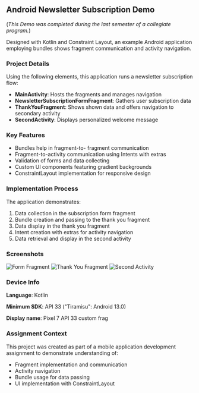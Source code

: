 ## Android Newsletter Subscription Demo

(*This Demo was completed during the last semester of a collegiate program.*)

Designed with Kotlin and Constraint Layout, an example Android application employing bundles shows fragment communication and activity navigation.

### Project Details

Using the following elements, this application runs a newsletter subscription flow:

- **MainActivity**: Hosts the fragments and manages navigation
- **NewsletterSubscriptionFormFragment**: Gathers user subscription data
- **ThankYouFragment**: Shows shown data and offers navigation to secondary activity
- **SecondActivity**: Displays personalized welcome message

### Key Features

- Bundles help in fragment-to- fragment communication
- Fragment-to-activity communication using Intents with extras
- Validation of forms and data collecting
- Custom UI components featuring gradient backgrounds
- ConstraintLayout implementation for responsive design

### Implementation Process

The application demonstrates:

1. Data collection in the subscription form fragment
2. Bundle creation and passing to the thank you fragment
3. Data display in the thank you fragment
4. Intent creation with extras for activity navigation
5. Data retrieval and display in the second activity

### Screenshots

![Form Fragment](screenshots-3/form_fragment.png)
![Thank You Fragment](screenshots-3/thank_you_fragment.png)
![Second Activity](screenshots-3/second_activity.png)

### Device Info 

**Language**: Kotlin

**Minimum SDK**: API 33 ("Tiramisu": Android 13.0)

**Display name**: Pixel 7 API 33 custom frag

### Assignment Context

This project was created as part of a mobile application development assignment to demonstrate understanding of:
- Fragment implementation and communication
- Activity navigation
- Bundle usage for data passing
- UI implementation with ConstraintLayout
